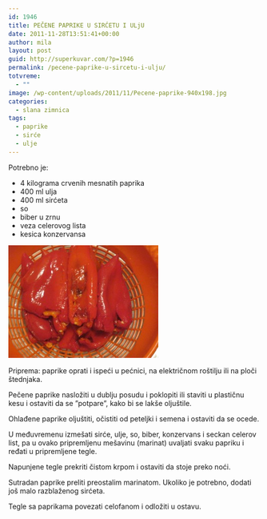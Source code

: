 ```yaml
---
id: 1946
title: PEČENE PAPRIKE U SIRĆETU I ULjU
date: 2011-11-28T13:51:41+00:00
author: mila
layout: post
guid: http://superkuvar.com/?p=1946
permalink: /pecene-paprike-u-sircetu-i-ulju/
totvreme:
  - ""
image: /wp-content/uploads/2011/11/Pecene-paprike-940x198.jpg
categories:
  - slana zimnica
tags:
  - paprike
  - sirće
  - ulje
---
```

Potrebno je:

  * 4 kilograma crvenih mesnatih paprika
  * 400 ml ulja
  * 400 ml sirćeta
  * so
  * biber u zrnu
  * veza celerovog lista
  * kesica konzervansa

<img class="alignnone size-medium wp-image-4161" title="Pecene paprike" src="/wp-content/uploads/2011/11/Pecene-paprike-300x225.jpg" alt="" width="300" height="225" /> 

Priprema: paprike oprati i ispeći u pećnici, na električnom roštilju ili na ploči štednjaka.

Pečene paprike nasložiti u dublju posudu i poklopiti ili staviti u plastičnu kesu i ostaviti da se &#8221;potpare&#8221;, kako bi se lakše oljuštile.

Ohlađene paprike oljuštiti, očistiti od peteljki i semena i ostaviti da se ocede.

U međuvremenu izmešati sirće, ulje, so, biber, konzervans i seckan celerov list, pa u ovako pripremljenu mešavinu (marinat) uvaljati svaku papriku i ređati u pripremljene tegle.

Napunjene tegle prekriti čistom krpom i ostaviti da stoje preko noći.

Sutradan paprike preliti preostalim marinatom. Ukoliko je potrebno, dodati još malo razblaženog sirćeta.

Tegle sa paprikama povezati celofanom i odložiti u ostavu.
